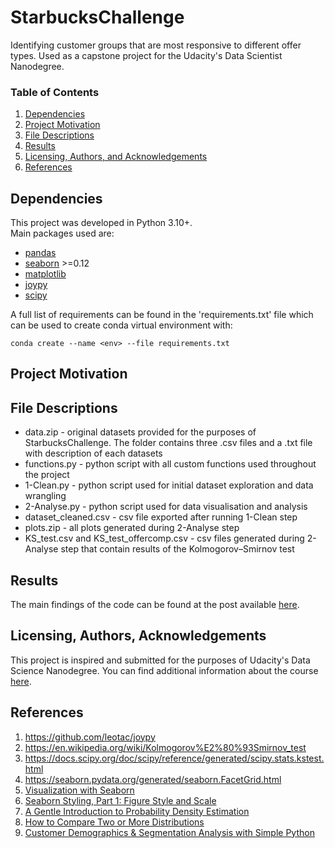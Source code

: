 # StarbucksChallenge
Identifying customer groups that are most responsive to different offer types. Used as a capstone project for the Udacity's Data Scientist Nanodegree.

### Table of Contents

1. [Dependencies](#dependencies)
2. [Project Motivation](#motivation)
3. [File Descriptions](#files)
4. [Results](#results)
5. [Licensing, Authors, and Acknowledgements](#licensing)
6. [References](#references)

## Dependencies <a name="dependencies"></a>
This project was developed in Python 3.10+.\
Main packages used are:
+ [pandas](https://pandas.pydata.org/docs/)
+ [seaborn](https://seaborn.pydata.org/index.html) >=0.12
+ [matplotlib](https://matplotlib.org/stable/index.html)
+ [joypy](https://github.com/leotac/joypy)
+ [scipy](https://docs.scipy.org/doc/scipy/) 

A full list of requirements can be found in the 'requirements.txt' file which can be used to create conda virtual environment with:
```
conda create --name <env> --file requirements.txt
```

## Project Motivation<a name="motivation"></a>


## File Descriptions<a name="files"></a>
+ data.zip - original datasets provided for the purposes of StarbucksChallenge. The folder contains three .csv files and a .txt file with description of each datasets
+ functions.py - python script with all custom functions used throughout the project
+ 1-Clean.py - python script used for initial dataset exploration and data wrangling
+ 2-Analyse.py - python script used for data visualisation and analysis
+ dataset_cleaned.csv - csv file exported after running 1-Clean step
+ plots.zip - all plots generated during 2-Analyse step
+ KS_test.csv and KS_test_offercomp.csv - csv files generated during 2-Analyse step that contain results of the Kolmogorov–Smirnov test


## Results<a name="results"></a>
The main findings of the code can be found at the post available [here](https://medium.com/@ropopo/).

## Licensing, Authors, Acknowledgements<a name="licensing"></a>


This project is inspired and submitted for the purposes of Udacity's Data Science Nanodegree. You can find additional information about the course [here](https://udacity.com/course/data-scientist-nanodegree--nd025).

## References <a name="references"></a>
1. https://github.com/leotac/joypy
2. https://en.wikipedia.org/wiki/Kolmogorov%E2%80%93Smirnov_test
3. https://docs.scipy.org/doc/scipy/reference/generated/scipy.stats.kstest.html
4. https://seaborn.pydata.org/generated/seaborn.FacetGrid.html
5. [Visualization with Seaborn](https://jakevdp.github.io/PythonDataScienceHandbook/04.14-visualization-with-seaborn.html)
6. [Seaborn Styling, Part 1: Figure Style and Scale](https://www.codecademy.com/article/seaborn-design-i)
7. [A Gentle Introduction to Probability Density Estimation](https://machinelearningmastery.com/probability-density-estimation/)
8. [How to Compare Two or More Distributions](https://towardsdatascience.com/how-to-compare-two-or-more-distributions-9b06ee4d30bf)
9. [Customer Demographics & Segmentation Analysis with Simple Python](https://medium.com/analytics-vidhya/customer-demographics-segmentation-analysis-with-simple-python-cdd2e6d35f2e)
